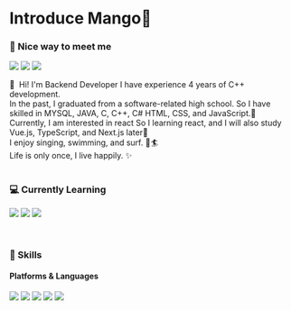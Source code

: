 
# Introduce Mango👋
### 🤞 Nice way to meet me
<p>
  <a href="https://studying-mango.tistory.com/" target="_blank"><img src="https://img.shields.io/badge/Tech_Blog-DD0B78?style=flat-square&logo=GitHub%20Sponsors&logoColor=white"/></a>
  <a href="https://instagram.com/_mango__tango_" target="_blank"><img src="https://img.shields.io/badge/mango-E4405F?style=flat-square&logo=instagram&logoColor=white"/></a>
  <a href="mailto:gomyungjin0302@gmail.com" target="_blank"><img src="https://img.shields.io/badge/gomyungjin0302@gmail.com-blue?style=flat-square&logo=Gmail&logoColor=white"/></a>
</p>

<p>
👋&nbsp; Hi! I'm Backend Developer</b>
 I have experience 4 years of C++ development.<br/>
 In the past, I graduated from a software-related high school. So I have skilled in MYSQL, JAVA, C, C++, C# HTML, CSS, and JavaScript.💖<br/>
 Currently, I am interested in react So I learning react, and I will also study Vue.js, TypeScript, and Next.js later🤗<br/>
 I enjoy singing, swimming, and surf. 🎹🏄<br/>
 Life is only once, I live happily. ✨ <br/><br/>
</p>

<!-- Not Yet-->
<!--  
  <img src="https://img.shields.io/badge/iOS-000000?style=flat-square&logo=iOS&logoColor=white"/>
  <img src="https://img.shields.io/badge/Flutter-02569B?style=flat-square&logo=Flutter&logoColor=white"/> 
  <img src="https://img.shields.io/badge/Swift-FA7343?style=flat-square&logo=Swift&logoColor=white"/>
-->



### 💻 Currently Learning
<p>
  <img src="https://img.shields.io/badge/React-61DAFB?style=flat-square&logo=React&logoColor=black"/>
  <img src="https://img.shields.io/badge/ReactNative-61DAFB?style=flat-square&logo=React&logoColor=black"/>
  <img src="https://img.shields.io/badge/TypeScript-3178C6?style=flat-square&logo=TypeScript&logoColor=white"/>
</p>

<br>

### 💪 Skills
#### Platforms & Languages
<p>
  <img src="https://img.shields.io/badge/Java-007396?style=flat-square&logo=Java&logoColor=white"/>
  <img src="https://img.shields.io/badge/c++-00599C?style=flat-square&logo=C&logoColor=white"/>
  <img src="https://img.shields.io/badge/mysql-4479A1?style=flat-square&logo=Mysql&logoColor=white"/>
  <img src="https://img.shields.io/badge/python-3776AB?style=flat-square&logo=python&logoColor=white"/>
  <img src="https://img.shields.io/badge/Android-3DDC84?style=flat-square&logo=Android&logoColor=white"/>
</p>


<!--
#### Tools
  <img src="https://img.shields.io/badge/Swift-FA7343?style=flat-square&logo=Swift&logoColor=white"/> 	
-->
